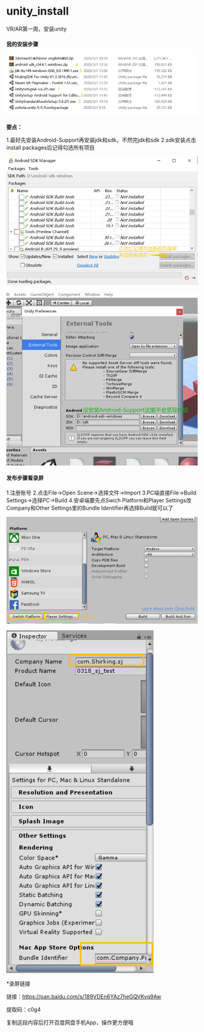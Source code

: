 # unity_install
VR/AR第一周，安装unity

#### 我的安装步骤
![安装步骤](https://github.com/SHIRKING/unity_install/blob/master/%E5%AE%89%E8%A3%85%E6%AD%A5%E9%AA%A4.png)


**要点：**

1.最好先安装Android-Support再安装jdk和sdk，不然完jdk和sdk
2.sdk安装点击install packages后记得勾选所有项目

![sdk](https://github.com/SHIRKING/unity_install/blob/master/%E8%A6%81%E7%82%B92.png)

![检查](https://github.com/SHIRKING/unity_install/blob/master/%E8%A6%81%E7%82%B91.png)



#### 发布步骤看录屏
1.注册账号
2.点击File->Open Scene->选择文件->Import
3.PC端直接File->Build Settings->选择PC->Build
4.安卓端要先点Swich Platform和Player Settings改Company和Other Settings里的Bundle Identifier再选择Build就可以了

![点这两个](https://github.com/SHIRKING/unity_install/blob/master/apk%E6%94%B9%E5%85%AC%E5%8F%B8.png)

![改这两个位置](https://github.com/SHIRKING/unity_install/blob/master/%E8%BF%99%E4%B8%A4%E4%B8%AA%E4%BD%8D%E7%BD%AE.png)


*录屏链接

  链接：https://pan.baidu.com/s/189VDEn6YAz7heGQVKvq9Aw 
  
  提取码：c0g4 
  
  复制这段内容后打开百度网盘手机App，操作更方便哦

